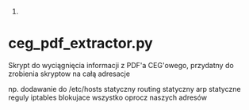 1. 

# ceg_pdf_extractor.py

Skrypt do wyciągnięcia informacji z PDF'a CEG'owego, przydatny do zrobienia skryptow na całą adresacje

np. dodawanie do /etc/hosts
statyczny routing
statyczny arp
statyczne reguly iptables blokujace wszystko oprocz naszych adresów

